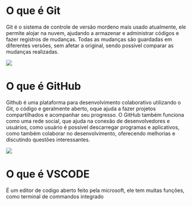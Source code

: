 # O que é Git
Git é o sistema de controle de versão mordeno mais usado atualmente, ele permite alojar na nuvem, ajudando a armazenar e administrar códigos e fazer registros de mudanças.
Todas as mudanças são guardadas em diferentes versões, sem afetar a original, sendo possível comparar as mudanças realizadas.

<img src="https://media.licdn.com/dms/image/D4D12AQFuCKCScEbmig/article-cover_image-shrink_720_1280/0/1681135229721?e=2147483647&v=beta&t=5frFPpiL6iZ24UN3EfWOkmWA-_1ONxN7RKNeVH-5Efc">

# O que é GitHub
Github é uma plataforma para desenvolvimento colaborativo utilizando o Git, o código e geralmente aberto, oque ajuda a fazer projetos compartilhados e acompanhar seu progresso.
O GitHub também funciona como uma rede social, que ajuda na conexão de desenvolvedores e usuários, como usuário é possível descarregar programas e aplicativos, como também colaborar no desenvolvimento, oferecendo melhorias e discutindo questões interessantes.

<img src="https://www.webfx.com/wp-content/uploads/2022/08/github-logo.png">

# O que é VSCODE
É um editor de codigo aberto feito pela microsoft, ele tem muitas funções, como terminal de commandos integrado
